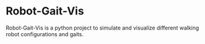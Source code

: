 # Robot-Gait-Vis

Robot-Gait-Vis is a python project to simulate and visualize different walking robot configurations and gaits.
